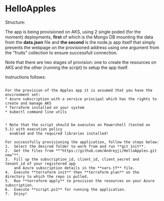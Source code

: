 # HelloApples	

Structure:

The app is being provisioned on AKS, using 2 single poded (for the moment) deployments,
**first** of which is the Mongo DB mounting the data from the **data.json** file and 
**the second** is the node.js app itself that simply presents the webpage on the provisioned address 
using one argument from the "fruits" collection to ensure successfull connection.

Note that there are two stages of provision: one to create the resources on AKS
and the other (running the script) to setup the app itself.

Instructions follows:

~~~~~~~~~~~~~~~~~~~~~~~~~~~~~~~~~~~~~~~~~~~~~~~~~~~~~~~~~~~~

For the provision of the Apples app it is assumed that you have the environment set: 
* Azure subscription with a service principal which has the rights to create and manage AKS
* Terraform installed on your system
* kubectl command line utils
  

! Note that the script should be executes on Powershell (tested on 5.1) with execution policy
  enabled and the required libraries installed!

For successfully provisioning the application, follow the steps below:
1.  Select the desired folder to work from and run **git init**. 
2.  Get the files from **"https://github.com/Andreyji/HelloApples.git new"**.
3.  Fill up the subscription_id, client_id, client_secret and tenant_id of your registered app
    and Azure subscription details in the **vars.tf** file.
4.  Execute **terraform init** then **terraform plan** on the directory to which the repo is pulled.
5.  Run **terraform apply** to provision the resources on your Azure subscription.
6.  Execute **script.ps1** for running the application.
7.  Enjoy!

~~~~~~~~~~~~~~~~~~~~~~~~~~~~~~~~~~~~~~~~~~~~~~~~~~~~~~~~~~~~
